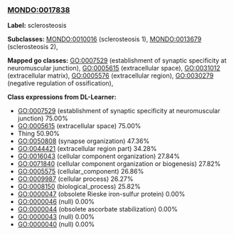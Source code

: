 
### [MONDO:0017838](http://purl.obolibrary.org/obo/MONDO_0017838)
**Label:** sclerosteosis

**Subclasses:** [MONDO:0010016](http://purl.obolibrary.org/obo/MONDO_0010016) (sclerosteosis 1), [MONDO:0013679](http://purl.obolibrary.org/obo/MONDO_0013679) (sclerosteosis 2), 

**Mapped go classes:** [GO:0007529](http://purl.obolibrary.org/obo/GO_0007529) (establishment of synaptic specificity at neuromuscular junction), [GO:0005615](http://purl.obolibrary.org/obo/GO_0005615) (extracellular space), [GO:0031012](http://purl.obolibrary.org/obo/GO_0031012) (extracellular matrix), [GO:0005576](http://purl.obolibrary.org/obo/GO_0005576) (extracellular region), [GO:0030279](http://purl.obolibrary.org/obo/GO_0030279) (negative regulation of ossification), 

**Class expressions from DL-Learner:**

- [GO:0007529](http://purl.obolibrary.org/obo/GO_0007529) (establishment of synaptic specificity at neuromuscular junction) 75.00%
- [GO:0005615](http://purl.obolibrary.org/obo/GO_0005615) (extracellular space) 75.00%
- Thing 50.90%
- [GO:0050808](http://purl.obolibrary.org/obo/GO_0050808) (synapse organization) 47.36%
- [GO:0044421](http://purl.obolibrary.org/obo/GO_0044421) (extracellular region part) 34.28%
- [GO:0016043](http://purl.obolibrary.org/obo/GO_0016043) (cellular component organization) 27.84%
- [GO:0071840](http://purl.obolibrary.org/obo/GO_0071840) (cellular component organization or biogenesis) 27.82%
- [GO:0005575](http://purl.obolibrary.org/obo/GO_0005575) (cellular_component) 26.86%
- [GO:0009987](http://purl.obolibrary.org/obo/GO_0009987) (cellular process) 26.27%
- [GO:0008150](http://purl.obolibrary.org/obo/GO_0008150) (biological_process) 25.82%
- [GO:0000047](http://purl.obolibrary.org/obo/GO_0000047) (obsolete Rieske iron-sulfur protein) 0.00%
- [GO:0000046](http://purl.obolibrary.org/obo/GO_0000046) (null) 0.00%
- [GO:0000044](http://purl.obolibrary.org/obo/GO_0000044) (obsolete ascorbate stabilization) 0.00%
- [GO:0000043](http://purl.obolibrary.org/obo/GO_0000043) (null) 0.00%
- [GO:0000040](http://purl.obolibrary.org/obo/GO_0000040) (null) 0.00%


